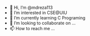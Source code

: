 - 👋 Hi, I’m @mdreza113
- 👀 I’m interested in CSE@UIU
- 🌱 I’m currently learning C Programing
- 💞️ I’m looking to collaborate on ...
- 📫 How to reach me ...

<!---
mdreza113/mdreza113 is a ✨ special ✨ repository because its `README.md` (this file) appears on your GitHub profile.
You can click the Preview link to take a look at your changes.
--->
